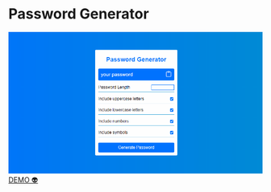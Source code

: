 # Password Generator
<img src="./animation.gif">
<a href="https://andersonbones.github.io/password-generate/">DEMO 👽</a>
